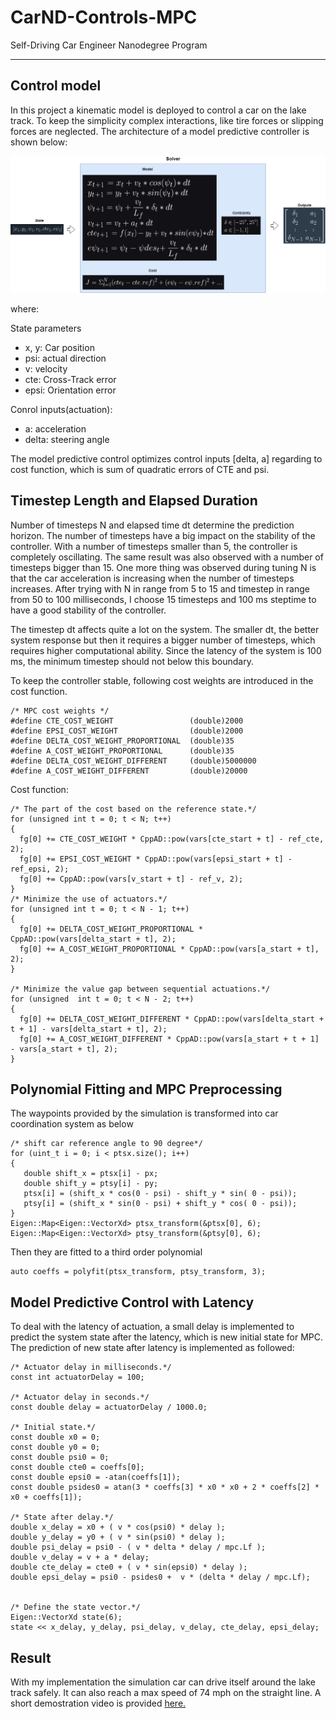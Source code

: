 # CarND-Controls-MPC
Self-Driving Car Engineer Nanodegree Program

---

## Control model
 In this project a kinematic model is deployed to control a car on the lake track. To keep the simplicity complex interactions, like tire forces or slipping forces are neglected. The architecture of a model predictive controller is shown below:
 
![Screenshot](image/MPC.png)

where:

State parameters

 * x, y: Car position
 * psi: actual direction
 * v: velocity
 * cte: Cross-Track error
 * epsi: Orientation error
 
 Conrol inputs(actuation):
 
 * a: acceleration
 * delta: steering angle
 
The model predictive control optimizes control inputs [delta, a] regarding to cost function, which is sum of quadratic errors of CTE and psi.
 
## Timestep Length and Elapsed Duration

Number of timesteps N and elapsed time dt determine the prediction horizon. The number of timesteps have a big impact on the stability of the controller. With a number of timesteps smaller than 5, the controller is completely oscillating. The same result was also observed with a number of timesteps bigger than 15. One more thing was observed during tuning N is that the car acceleration is increasing when the number of timesteps increases. After trying with N in range from 5 to 15 and timestep in range from 50 to 100 milliseconds, I choose 15 timesteps and 100 ms steptime to have a good stability of the controller.

The timestep dt affects quite a lot on the system. The smaller dt, the better system response but then it requires a bigger number of timesteps, which requires higher computational ability. Since the latency of the system is 100 ms, the minimum timestep should not below this boundary.

To keep the controller stable, following cost weights are introduced in the cost function.

```
/* MPC cost weights */
#define CTE_COST_WEIGHT                 (double)2000
#define EPSI_COST_WEIGHT                (double)2000
#define DELTA_COST_WEIGHT_PROPORTIONAL  (double)35
#define A_COST_WEIGHT_PROPORTIONAL      (double)35
#define DELTA_COST_WEIGHT_DIFFERENT     (double)5000000
#define A_COST_WEIGHT_DIFFERENT         (double)20000
```

Cost function:

```
/* The part of the cost based on the reference state.*/
for (unsigned int t = 0; t < N; t++) 
{
  fg[0] += CTE_COST_WEIGHT * CppAD::pow(vars[cte_start + t] - ref_cte, 2);
  fg[0] += EPSI_COST_WEIGHT * CppAD::pow(vars[epsi_start + t] - ref_epsi, 2);
  fg[0] += CppAD::pow(vars[v_start + t] - ref_v, 2);
}
/* Minimize the use of actuators.*/
for (unsigned int t = 0; t < N - 1; t++) 
{
  fg[0] += DELTA_COST_WEIGHT_PROPORTIONAL * CppAD::pow(vars[delta_start + t], 2);
  fg[0] += A_COST_WEIGHT_PROPORTIONAL * CppAD::pow(vars[a_start + t], 2);
}

/* Minimize the value gap between sequential actuations.*/
for (unsigned  int t = 0; t < N - 2; t++) 
{
  fg[0] += DELTA_COST_WEIGHT_DIFFERENT * CppAD::pow(vars[delta_start + t + 1] - vars[delta_start + t], 2);
  fg[0] += A_COST_WEIGHT_DIFFERENT * CppAD::pow(vars[a_start + t + 1] - vars[a_start + t], 2);
}
```


## Polynomial Fitting and MPC Preprocessing
The waypoints provided by the simulation is transformed into car coordination system as below

```
/* shift car reference angle to 90 degree*/ 
for (uint_t i = 0; i < ptsx.size(); i++)
{
   double shift_x = ptsx[i] - px;
   double shift_y = ptsy[i] - py;
   ptsx[i] = (shift_x * cos(0 - psi) - shift_y * sin( 0 - psi));
   ptsy[i] = (shift_x * sin(0 - psi) + shift_y * cos( 0 - psi));
}
Eigen::Map<Eigen::VectorXd> ptsx_transform(&ptsx[0], 6);
Eigen::Map<Eigen::VectorXd> ptsy_transform(&ptsy[0], 6);
```

Then they are fitted to a third order polynomial

```
auto coeffs = polyfit(ptsx_transform, ptsy_transform, 3);
```

## Model Predictive Control with Latency

To deal with the latency of actuation, a small delay is implemented to predict the system state after the latency, which is new initial state for MPC. The prediction of new state after latency is implemented as followed:

```
/* Actuator delay in milliseconds.*/
const int actuatorDelay = 100;

/* Actuator delay in seconds.*/
const double delay = actuatorDelay / 1000.0;
		  
/* Initial state.*/
const double x0 = 0;
const double y0 = 0;
const double psi0 = 0;
const double cte0 = coeffs[0];
const double epsi0 = -atan(coeffs[1]);
const double psides0 = atan(3 * coeffs[3] * x0 * x0 + 2 * coeffs[2] * x0 + coeffs[1]);

/* State after delay.*/
double x_delay = x0 + ( v * cos(psi0) * delay );
double y_delay = y0 + ( v * sin(psi0) * delay );
double psi_delay = psi0 - ( v * delta * delay / mpc.Lf );
double v_delay = v + a * delay;
double cte_delay = cte0 + ( v * sin(epsi0) * delay );
double epsi_delay = psi0 - psides0 +  v * (delta * delay / mpc.Lf);


/* Define the state vector.*/
Eigen::VectorXd state(6);
state << x_delay, y_delay, psi_delay, v_delay, cte_delay, epsi_delay;
```

## Result

With my implementation the simulation car can drive itself around the lake track safely. It can also reach a max speed of 74 mph on the straight line. A short demostration video is provided [here.](https://www.youtube.com/watch?v=rN-fmsUrDbU)


 
  
 
 
